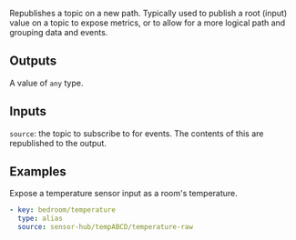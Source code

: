 Republishes a topic on a new path. Typically used to publish a root (input) value on a topic to expose metrics, or to allow for a more logical path and grouping data and events.

## Outputs

A value of `any` type.

## Inputs

`source`: the topic to subscribe to for events. The contents of this are republished to the output.

## Examples

Expose a temperature sensor input as a room's temperature.

```yaml
- key: bedroom/temperature
  type: alias
  source: sensor-hub/tempABCD/temperature-raw
```
